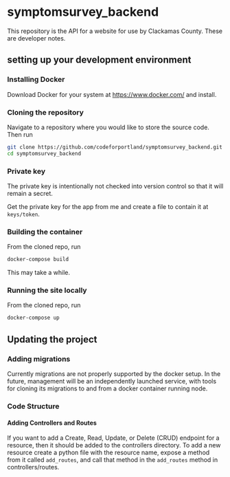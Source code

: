 # symptomsurvey_backend

This repository is the API for a website for use by Clackamas County.  These are developer notes.

## setting up your development environment

### Installing Docker

Download Docker for your system at https://www.docker.com/ and install.

### Cloning the repository

Navigate to a repository where you would like to store the source code.  Then run

```bash
git clone https://github.com/codeforportland/symptomsurvey_backend.git
cd symptomsurvey_backend
```

### Private key

The private key is intentionally not checked into version control so that it will remain a secret.

Get the private key for the app from me and create a file to contain it at `keys/token`.

### Building the container

From the cloned repo, run

```bash
docker-compose build
```

This may take a while.

### Running the site locally

From the cloned repo, run

```bash
docker-compose up
```

## Updating the project

### Adding migrations

Currently migrations are not properly supported by the docker setup. In the future, management will be an independently launched service, with tools for cloning its migrations to and from a docker container running node.

### Code Structure

#### Adding Controllers and Routes

If you want to add a Create, Read, Update, or Delete (CRUD) endpoint for a resource, then it should be added to the controllers directory. To add a new resource create a python file with the resource name, expose a method from it called `add_routes`, and call that method in the `add_routes` method in controllers/routes.
